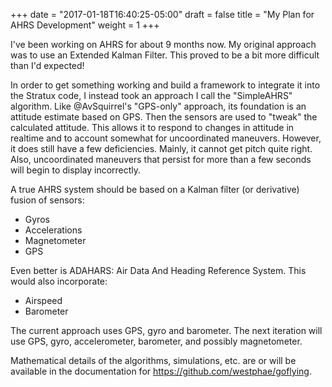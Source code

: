 +++
date = "2017-01-18T16:40:25-05:00"
draft = false
title = "My Plan for AHRS Development"
weight = 1
+++

I've been working on AHRS for about 9 months now.
My original approach was to use an Extended Kalman Filter.
This proved to be a bit more difficult than I'd expected!

In order to get something working and build a framework to integrate it into the Stratux code, I instead took an approach I call the "SimpleAHRS" algorithm.
Like @AvSquirrel's "GPS-only" approach, its foundation is an attitude estimate based on GPS.
Then the sensors are used to "tweak" the calculated attitude.
This allows it to respond to changes in attitude in realtime and to account somewhat for uncoordinated maneuvers.
However, it does still have a few deficiencies.
Mainly, it cannot get pitch quite right.
Also, uncoordinated maneuvers that persist for more than a few seconds will begin to display incorrectly.

A true AHRS system should be based on a Kalman filter (or derivative) fusion of sensors:
* Gyros
* Accelerations
* Magnetometer
* GPS

Even better is ADAHARS: Air Data And Heading Reference System.  This would also incorporate:
* Airspeed
* Barometer

The current approach uses GPS, gyro and barometer.
The next iteration will use GPS, gyro, accelerometer, barometer, and possibly magnetometer.

Mathematical details of the algorithms, simulations, etc. are or will be available in the documentation for https://github.com/westphae/goflying.